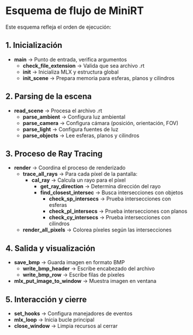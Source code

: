 # Esquema de flujo de MiniRT

Este esquema refleja el orden de ejecución:

## 1. Inicialización
- **main** → Punto de entrada, verifica argumentos
  - **check_file_extension** → Valida que sea archivo .rt
  - **init** → Inicializa MLX y estructura global
  - **init_scene** → Prepara memoria para esferas, planos y cilindros

## 2. Parsing de la escena
- **read_scene** → Procesa el archivo .rt
  - **parse_ambient** → Configura luz ambiental
  - **parse_camera** → Configura cámara (posición, orientación, FOV)
  - **parse_light** → Configura fuentes de luz
  - **parse_objects** → Lee esferas, planos y cilindros

## 3. Proceso de Ray Tracing
- **render** → Coordina el proceso de renderizado
  - **trace_all_rays** → Para cada píxel de la pantalla:
    - **cal_ray** → Calcula un rayo para el píxel
      - **get_ray_direction** → Determina dirección del rayo
      - **find_closest_intersec** → Busca intersecciones con objetos
        - **check_sp_intersecs** → Prueba intersecciones con esferas
        - **check_pl_intersecs** → Prueba intersecciones con planos
        - **check_cy_intersecs** → Prueba intersecciones con cilindros
  - **render_all_pixels** → Colorea píxeles según las intersecciones

## 4. Salida y visualización
- **save_bmp** → Guarda imagen en formato BMP
  - **write_bmp_header** → Escribe encabezado del archivo
  - **write_bmp_row** → Escribe filas de píxeles
- **mlx_put_image_to_window** → Muestra imagen en ventana

## 5. Interacción y cierre
- **set_hooks** → Configura manejadores de eventos
- **mlx_loop** → Inicia bucle principal
- **close_window** → Limpia recursos al cerrar
